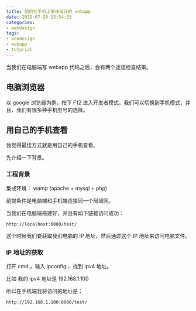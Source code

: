 ```yaml
---
title: 如何在手机上查询设计的 webapp
date: 2018-07-26 15:54:33
categories:
- webdesign
tags:
- webdesign
- webapp
- tutorial
---
```

当我们在电脑端写 webapp 代码之后，会有两个途径检查结果。

<!-- more -->

## 电脑浏览器

以 google 浏览器为例，按下 F12 进入开发者模式，我们可以切换到手机模式，并且，我们有很多种手机型号的选择。

## 用自己的手机查看

我觉得最佳方式就是用自己的手机查看。

先介绍一下背景。

### 工程背景

集成环境： wamp (apache + mysql + php)

前提条件是电脑端和手机端连接同一个局域网。

当我们在电脑端搭建好，并且有如下链接访问成功：

	http://localhost:8080/test/

这个时候我们要获取我们电脑的 IP 地址，然后通过这个 IP 地址来访问电脑文件。

### IP 地址的获取

打开 cmd ，输入 ipconfig ，找到 ipv4 地址。

比如 我的 ipv4 地址是 192.168.1.100

所以在手机端我将访问的地址是：
	
	http://192.168.1.100:8080/test/